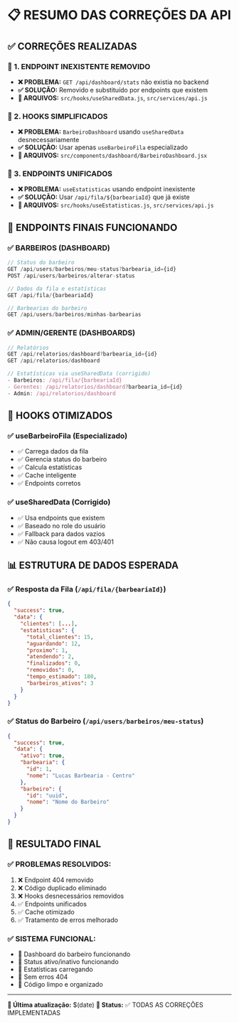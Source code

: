 # 📋 RESUMO DAS CORREÇÕES DA API

## ✅ **CORREÇÕES REALIZADAS**

### **🔧 1. ENDPOINT INEXISTENTE REMOVIDO**
- **❌ PROBLEMA:** `GET /api/dashboard/stats` não existia no backend
- **✅ SOLUÇÃO:** Removido e substituído por endpoints que existem
- **📁 ARQUIVOS:** `src/hooks/useSharedData.js`, `src/services/api.js`

### **🔧 2. HOOKS SIMPLIFICADOS**
- **❌ PROBLEMA:** `BarbeiroDashboard` usando `useSharedData` desnecessariamente
- **✅ SOLUÇÃO:** Usar apenas `useBarbeiroFila` especializado
- **📁 ARQUIVOS:** `src/components/dashboard/BarbeiroDashboard.jsx`

### **🔧 3. ENDPOINTS UNIFICADOS**
- **❌ PROBLEMA:** `useEstatisticas` usando endpoint inexistente
- **✅ SOLUÇÃO:** Usar `/api/fila/${barbeariaId}` que já existe
- **📁 ARQUIVOS:** `src/hooks/useEstatisticas.js`, `src/services/api.js`

## 🎯 **ENDPOINTS FINAIS FUNCIONANDO**

### **✅ BARBEIROS (DASHBOARD)**
```javascript
// Status do barbeiro
GET /api/users/barbeiros/meu-status?barbearia_id={id}
POST /api/users/barbeiros/alterar-status

// Dados da fila e estatísticas
GET /api/fila/{barbeariaId}

// Barbearias do barbeiro
GET /api/users/barbeiros/minhas-barbearias
```

### **✅ ADMIN/GERENTE (DASHBOARDS)**
```javascript
// Relatórios
GET /api/relatorios/dashboard?barbearia_id={id}
GET /api/relatorios/dashboard

// Estatísticas via useSharedData (corrigido)
- Barbeiros: /api/fila/{barbeariaId}
- Gerentes: /api/relatorios/dashboard?barbearia_id={id}
- Admin: /api/relatorios/dashboard
```

## 🚀 **HOOKS OTIMIZADOS**

### **✅ useBarbeiroFila (Especializado)**
- ✅ Carrega dados da fila
- ✅ Gerencia status do barbeiro
- ✅ Calcula estatísticas
- ✅ Cache inteligente
- ✅ Endpoints corretos

### **✅ useSharedData (Corrigido)**
- ✅ Usa endpoints que existem
- ✅ Baseado no role do usuário
- ✅ Fallback para dados vazios
- ✅ Não causa logout em 403/401

## 📊 **ESTRUTURA DE DADOS ESPERADA**

### **✅ Resposta da Fila (`/api/fila/{barbeariaId}`)**
```json
{
  "success": true,
  "data": {
    "clientes": [...],
    "estatisticas": {
      "total_clientes": 15,
      "aguardando": 12,
      "proximo": 1,
      "atendendo": 2,
      "finalizados": 0,
      "removidos": 0,
      "tempo_estimado": 180,
      "barbeiros_ativos": 3
    }
  }
}
```

### **✅ Status do Barbeiro (`/api/users/barbeiros/meu-status`)**
```json
{
  "success": true,
  "data": {
    "ativo": true,
    "barbearia": {
      "id": 1,
      "nome": "Lucas Barbearia - Centro"
    },
    "barbeiro": {
      "id": "uuid",
      "nome": "Nome do Barbeiro"
    }
  }
}
```

## 🎉 **RESULTADO FINAL**

### **✅ PROBLEMAS RESOLVIDOS:**
1. ❌ Endpoint 404 removido
2. ❌ Código duplicado eliminado
3. ❌ Hooks desnecessários removidos
4. ✅ Endpoints unificados
5. ✅ Cache otimizado
6. ✅ Tratamento de erros melhorado

### **✅ SISTEMA FUNCIONAL:**
- 🎯 Dashboard do barbeiro funcionando
- 🎯 Status ativo/inativo funcionando
- 🎯 Estatísticas carregando
- 🎯 Sem erros 404
- 🎯 Código limpo e organizado

---
**📅 Última atualização:** $(date)
**🔧 Status:** ✅ TODAS AS CORREÇÕES IMPLEMENTADAS 
